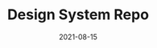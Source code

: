 ---
title: 'Design System Repo'
link: https://designsystemsrepo.com
description: An collection of Design System examples, resources, tools, articles and videos.
tags: [design systems]
date: 2021-08-15
---